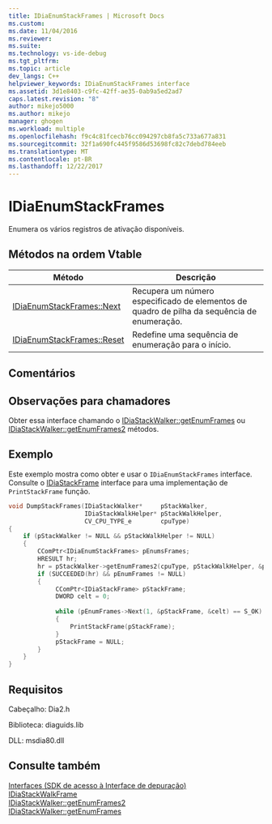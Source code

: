 ```yaml
---
title: IDiaEnumStackFrames | Microsoft Docs
ms.custom: 
ms.date: 11/04/2016
ms.reviewer: 
ms.suite: 
ms.technology: vs-ide-debug
ms.tgt_pltfrm: 
ms.topic: article
dev_langs: C++
helpviewer_keywords: IDiaEnumStackFrames interface
ms.assetid: 3d1e8403-c9fc-42ff-ae35-0ab9a5ed2ad7
caps.latest.revision: "8"
author: mikejo5000
ms.author: mikejo
manager: ghogen
ms.workload: multiple
ms.openlocfilehash: f9c4c81fcecb76cc094297cb8fa5c733a677a831
ms.sourcegitcommit: 32f1a690fc445f9586d53698fc82c7debd784eeb
ms.translationtype: MT
ms.contentlocale: pt-BR
ms.lasthandoff: 12/22/2017
---
```

# <a name="idiaenumstackframes"></a>IDiaEnumStackFrames
Enumera os vários registros de ativação disponíveis.  
  
## <a name="methods-in-vtable-order"></a>Métodos na ordem Vtable  
  
|Método|Descrição|  
|------------|-----------------|  
|[IDiaEnumStackFrames::Next](../../debugger/debug-interface-access/idiaenumstackframes-next.md)|Recupera um número especificado de elementos de quadro de pilha da sequência de enumeração.|  
|[IDiaEnumStackFrames::Reset](../../debugger/debug-interface-access/idiaenumstackframes-reset.md)|Redefine uma sequência de enumeração para o início.|  
  
## <a name="remarks"></a>Comentários  
  
## <a name="notes-for-callers"></a>Observações para chamadores  
 Obter essa interface chamando o [IDiaStackWalker::getEnumFrames](../../debugger/debug-interface-access/idiastackwalker-getenumframes.md) ou [IDiaStackWalker::getEnumFrames2](../../debugger/debug-interface-access/idiastackwalker-getenumframes2.md) métodos.  
  
## <a name="example"></a>Exemplo  
 Este exemplo mostra como obter e usar o `IDiaEnumStackFrames` interface. Consulte o [IDiaStackFrame](../../debugger/debug-interface-access/idiastackframe.md) interface para uma implementação de `PrintStackFrame` função.  
  
```C++  
void DumpStackFrames(IDiaStackWalker*     pStackWalker,  
                     IDiaStackWalkHelper* pStackWalkHelper,  
                     CV_CPU_TYPE_e        cpuType)  
{  
    if (pStackWalker != NULL && pStackWalkHelper != NULL)  
    {  
        CComPtr<IDiaEnumStackFrames> pEnumsFrames;  
        HRESULT hr;  
        hr = pStackWalker->getEnumFrames2(cpuType, pStackWalkHelper, &pEnumFrames);  
        if (SUCCEEDED(hr) && pEnumFrames != NULL)  
        {  
             CComPtr<IDiaStackFrame> pStackFrame;  
             DWORD celt = 0;  
  
             while (pEnumFrames->Next(1, &pStackFrame, &celt) == S_OK)  
             {  
                 PrintStackFrame(pStackFrame);  
             }  
             pStackFrame = NULL;  
        }  
    }  
}  
```  
  
## <a name="requirements"></a>Requisitos  
 Cabeçalho: Dia2.h  
  
 Biblioteca: diaguids.lib  
  
 DLL: msdia80.dll  
  
## <a name="see-also"></a>Consulte também  
 [Interfaces (SDK de acesso à Interface de depuração)](../../debugger/debug-interface-access/interfaces-debug-interface-access-sdk.md)   
 [IDiaStackWalkFrame](../../debugger/debug-interface-access/idiastackwalkframe.md)   
 [IDiaStackWalker::getEnumFrames2](../../debugger/debug-interface-access/idiastackwalker-getenumframes2.md)   
 [IDiaStackWalker::getEnumFrames](../../debugger/debug-interface-access/idiastackwalker-getenumframes.md)